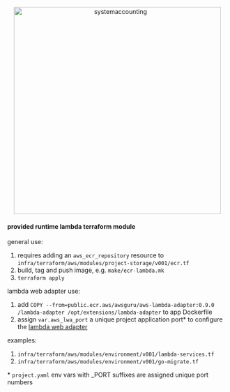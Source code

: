 <p align="center">
  <img width="475" alt="systemaccounting" src="https://user-images.githubusercontent.com/12200465/37568924-06f05d08-2a99-11e8-8891-60f373b33421.png">
</p>

#### provided runtime lambda terraform module

general use:
1. requires adding an `aws_ecr_repository` resource to `infra/terraform/aws/modules/project-storage/v001/ecr.tf`
1. build, tag and push image, e.g. `make/ecr-lambda.mk`
1. `terraform apply`

lambda web adapter use:
1. add `COPY --from=public.ecr.aws/awsguru/aws-lambda-adapter:0.9.0 /lambda-adapter /opt/extensions/lambda-adapter` to app Dockerfile
1. assign `var.aws_lwa_port` a unique project application port* to configure the [lambda web adapter](https://github.com/awslabs/aws-lambda-web-adapter)

examples:
1. `infra/terraform/aws/modules/environment/v001/lambda-services.tf`
1. `infra/terraform/aws/modules/environment/v001/go-migrate.tf`

\* `project.yaml` env vars with _PORT suffixes are assigned unique port numbers